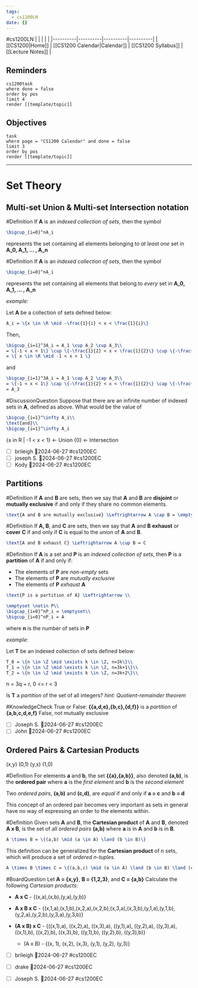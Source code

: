 ```yaml
---
tags:
  - cs1200LN
date: {}
---
```

#cs1200LN
|  |  |  |  |
|----------|----------|----------|----------|
| [[CS1200|Home]] | [[CS1200 Calendar|Calendar]] | [[CS1200 Syllabus]] | [[Lecture Notes]] |


## Reminders

```query
cs1200task
where done = false
order by pos
limit 4
render [[template/topic]]
```

## Objectives

```query
task
where page = "CS1200 Calendar" and done = false
limit 3
order by pos
render [[template/topic]]
```
---

# Set Theory

## Multi-set Union & Multi-set Intersection notation

#Definition If **A** is an _indexed collection of sets_, then the symbol
```latex
\bigcup_{i=0}^nA_i
```
represents the set containing all elements belonging to _at least one_ set in **A_0, A_1, ... , A_n**


#Definition If **A** is an _indexed collection of sets_, then the symbol
```latex
\bigcap_{i=0}^nA_i
```
represents the set containing all elements that belong to _every_ set in **A_0, A_1, ... , A_n**

_example:_

Let **A** be a collection of sets defined below:
```latex
A_i = \{x \in \R \mid -\frac{1}{i} < x < \frac{1}{i}\}
```

Then,
```latex
\bigcup_{i=1}^3A_i = A_1 \cup A_2 \cup A_3\\
= \{-1 < x < 1\} \cup \{-\frac{1}{2} < x < \frac{1}{2}\} \cup \{-\frac{1}{3} < x < \frac{1}{3}\}\\
= \{ x \in \R \mid -1 < x < 1 \}
```
and
```latex
\bigcap_{i=1}^3A_i = A_1 \cap A_2 \cap A_3\\
= \{-1 < x < 1\} \cap \{-\frac{1}{2} < x < \frac{1}{2}\} \cap \{-\frac{1}{3} < x < \frac{1}{3}\}\\
= A_3
```

#DiscussionQuestion Suppose that there are an infinite number of indexed sets in **A**, defined as above. What would be the value of
```latex
\bigcup_{i=1}^\infty A_i\\
\text{and}\\
\bigcap_{i=1}^\infty A_i
```

{x in R | -1 < x < 1} <- Union
{0} <- Intersection

* [ ] brileigh  📅2024-06-27 #cs1200EC
* [ ] joseph S.  📅2024-06-27 #cs1200EC
* [ ] Kody  📅2024-06-27 #cs1200EC

## Partitions

#Definition If **A** and **B** are sets, then we say that **A** and **B** are **disjoint** or **mutually exclusive** if and only if they share no common elements.
```latex
\text{A and B are mutually exclusive} \Leftrightarrow A \cap B = \emptyset
```

#Definition If **A, B**, and **C** are sets, then we say that **A** and **B** **exhaust** or **cover** **C** if and only if **C** is equal to the _union_ of **A** and **B**.
```latex
\text{A and B exhaust C} \Leftrightarrow A \cup B = C
```

#Definition If **A** is a set and **P** is an _indexed collection of sets_, then **P** is a **partition** of **A** if and only if:
* The elements of **P** are _non-empty_ sets
* The elements of **P** are _mutually exclusive_
* The elements of **P** _exhaust_ **A**
```latex
\text{P is a partition of A} \Leftrightarrow \\

\emptyset \notin P\\
\bigcap_{i=0}^nP_i = \emptyset\\
\bigcup_{i=0}^nP_i = A
```
where **n** is the number of sets in **P**

_example:_

Let **T** be an indexed collection of sets defined below:
```latex
T_0 = \{n \in \Z \mid \exists k \in \Z, n=3k\}\\
T_1 = \{n \in \Z \mid \exists k \in \Z, n=3k+1\}\\
T_2 = \{n \in \Z \mid \exists k \in \Z, n=3k+2\}\\
```

n = 3q + r, 0 <= r < 3

Is **T** a _partition_ of the set of all integers?
_hint: Quotient-remainder theorem_

#KnowledgeCheck True or False: 
**{{a,d,e},{b,c},{d,f}}** is a _partition_ of **{a,b,c,d,e,f}**
False, not mutually exclusive

* [ ] Joseph S.  📅2024-06-27 #cs1200EC
* [ ] John  📅2024-06-27 #cs1200EC

## Ordered Pairs & Cartesian Products

(x,y) (0,1) 
(y,x) (1,0)

#Definition For elements **a** and **b**, the set **{{a},{a,b}}**, also denoted **(a,b)**, is the **ordered pair** where **a** is the _first element_ and **b** is the _second element_

Two _ordered pairs_, **(a,b)** and **(c,d)**, are _equal_ if and only if **a = c** and **b = d**

This concept of an ordered pair becomes very important as sets in general have no way of expressing an order to the elements within.

#Definition Given sets **A** and **B**, the **Cartesian product** of **A** and **B**, denoted **A x B**, is the set of all _ordered pairs_ **(a,b)** where **a** is in **A** and **b** is in **B**.
```latex
A \times B = \{(a,b) \mid (a \in A) \land (b \in B)\}
```

This definition can be generalized for the **Cartesian product** of _n_ sets, which will produce a set of _ordered n-tuples_.
```latex
A \times B \times C = \{(a,b,c) \mid (a \in A) \land (b \in B) \land (c \in C)\}
```

#BoardQuestion Let **A = {x,y}**, **B = {1,2,3}**, and **C = {a,b}**
Calculate the following _Cartesian products_:
* **A x C** - {(x,a),(x,b),(y,a),(y,b)}
  
* **A x B x C** - {(x,1,a),(x,1,b),(x,2,a),(x,2,b),(x,3,a),(x,3,b),(y,1,a),(y,1,b),(y,2,a),(y,2,b),(y,3,a),(y,3,b)}


* **(A x B) x C** - {((x,1),a), ((x,2),a), ((x,3),a), ((y,1),a), ((y,2),a), ((y,3),a), ((x,1),b), ((x,2),b), ((x,3),b), ((y,1),b), ((y,2),b), ((y,3),b)}

  * (A x B) - {(x, 1), (x,2), (x,3), (y,1), (y,2), (y,3)}

* [ ] brileigh  📅2024-06-27 #cs1200EC

* [ ] drake  📅2024-06-27 #cs1200EC

* [ ] Joseph S. 📅2024-06-27 #cs1200EC
